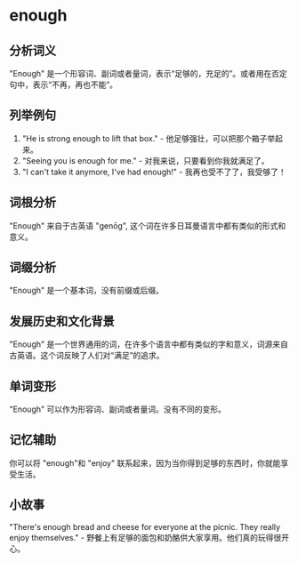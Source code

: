 # enough

## 分析词义

  

"Enough" 是一个形容词、副词或者量词，表示“足够的，充足的”。或者用在否定句中，表示“不再，再也不能”。

  

## 列举例句

  

1.  "He is strong enough to lift that box." - 他足够强壮，可以把那个箱子举起来。
2.  "Seeing you is enough for me." - 对我来说，只要看到你我就满足了。
3.  "I can't take it anymore, I've had enough!" - 我再也受不了了，我受够了！

  

## 词根分析

  

"Enough" 来自于古英语 "genōg", 这个词在许多日耳曼语言中都有类似的形式和意义。

  

## 词缀分析

  

"Enough" 是一个基本词，没有前缀或后缀。

  

## 发展历史和文化背景

  

"Enough" 是一个世界通用的词，在许多个语言中都有类似的字和意义，词源来自古英语。这个词反映了人们对“满足”的追求。

  

## 单词变形

  

"Enough" 可以作为形容词、副词或者量词。没有不同的变形。

  

## 记忆辅助

  

你可以将 "enough"和 "enjoy" 联系起来，因为当你得到足够的东西时，你就能享受生活。

  

## 小故事

  

"There's enough bread and cheese for everyone at the picnic. They really enjoy themselves." - 野餐上有足够的面包和奶酪供大家享用。他们真的玩得很开心。
